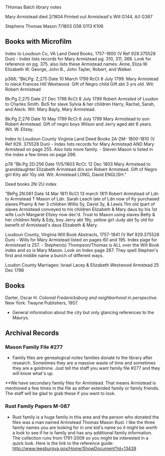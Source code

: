 THomas Balch library
notes


Mary Armistead died 2/1804
Printed out Armistead's Will G144, A/I G387

Stephens Thomas Mason 7/1803
G58
G113
K106


## Books with Microfilm

Index to Loudoun Co, VA Land Deed Books, 1757-1800 (V Ref 929.375528 Dun)
     - Index lists records for Mary Armistead pg. 310, 311, 368. Look for reference on pg. 375. also lists these  Armistead names: Anne, Eliza W. Elizabeth W. George, John B., John Tayler, Robert, and Walker.

p368; 
"BkLPg: Z;275 Date 10 March 1799 RcCt 8 July 1799. Mary Armistead to niece Frances Hill Westwood. Gift of Negro child Gift abt 3 yrs old. Wit: Robert Armistead

Bk:Pg Z;275 Date 27 Dec 1798 RcCt 8 July 1799
Robert Armisted of Loudon to Charles Smith. BoS for slave Sylvia & her children Harry, Rachel, Sarah, and Aleck. Wit: Mary Bayly, Mary Armistead.

Bk:Pg Z;276 Date 10 May 1799 RcCt 8 July 1799
Mary Armistead to son Robert Armistead. Gift of negro boys Wilson and Jerry aged abt 6 years. Wit. W. Ellzey.

Index to Loudoun County Virginia Land Deed Books 2A-2M- 1800-1810 (V Ref 929. 375528 Dun)
     - Index lists records for Mary Armistead AND Mary Armstead on page 255.  Also lists more family. 
     - Steven Mason is listed in the index a few times on page 296. 

p78
"Bk:Pg 2D:256 Date 11/5/1803 RcCt: 12 Dec 1803
Mary Armstead to granddaughter Elizabeth Armstead d/o son Robert Armstead. Gift of Negro girl Kity abt 10y old. Wit: Armistead LONG, David ENGLISH."

Deed books 2N-2U index

"BkPg 2N:061 Date 14 Mar 1811 RcCt 13 march 1811
Robert Armistead of Ldn to Armistead T Mason of Ldn. Sarah Leach late of Ldn now of Ky purchased slaves Phamy & her 3 children Willis 5y, David 3y, & Lewis 11m old (part of slaves Armistead conveyed to his children Elizabeth & Mary daus by his 1st wife Luch Margaret Ellzey now dec'd. Trust to Mason using slaves Betty & her children Nelly & Edy, boy Jerry abt 19y, yellow girl Judy abt 5y old for benefit of Armistead's daus Elizabeth & Mary.

Loudoun County, Virginia Will Book Abstracts, 1757-1841 (V Ref 929.375528 Dun)
     - Wills for Mary Armistead listed on pages 60 and 195. Index page for Armistead is 257. 
     - Stephen(s) Thompson/Thomas is ALL over the Will Book index and so is Mary Mason. Look on Index page 287. They spell Stephen's first and middle name a bunch of different ways. 


Loudon County Marriages: Israel Lacey & Elizabeth Westwood Armstead 25 Dec 1798

## Books
Darter, Oscar H. *Colonial Fredericksburg and neighborhood in perspective*. New York: Twayne Publishers, 1957. 
- General information about the city but only glancing references to the Maurys.


## Archival Records

### Mason Family File #277
* Family files are genealogical notes families donate to the library after research. Sometimes they are a massive waste of time and sometimes they are a goldmine. Just tell the staff you want family file #277 and they will know what's up. 

**We have secondary family files for Armistead. That means Armistead is mentioned a few times in the file as either extended family or family friends. The staff will be glad to grab these if you want to look. 

### Rust Family Papers M-087
- Rust family is a huge family in this area and the person who donated the files was a man named Armistead Thomas Mason Rust. I like the three family names you are looking for in one kid's name so it might be worth a look to see if he is family and has any additional family information. The collection runs from 1791-2009 so you might be interested in a quick look. Here is the link to the reference guide: http://www.leesburgva.gov/Home/ShowDocument?id=13439
